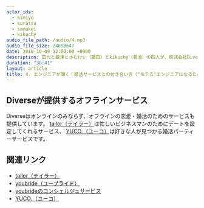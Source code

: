 ```yaml
---
actor_ids:
  - kimiyo
  - kuratsu
  - samukei
  - kikuchy
audio_file_path: /audio/4.mp3
audio_file_size: 24658647
date: 2018-10-09 12:00:00 +0900
description: 田代と蔵津とさむけい（藤田）とkikuchy（菊池）の四人が、株式会社Diverse（ダイバース）のtailor、youbrideコンシェルジュ、YUCO.というサービスと、エンジニアの婚活の悩みについて話しました。
duration: "38:41"
layout: article
title: 4. エンジニアが聞く！婚活サービスとの付き合い方（"モテる"エンジニアになるためのアドバイス）
---
```



## Diverseが提供するオフラインサービス

Diverseはオンラインのみならず、オフラインの恋愛・婚活のためのサービスも提供しています。
[tailor（テイラー）](https://tailor.style/)は忙しいビジネスマンのためにデートを設定してくれるサービス、
[YUCO.（ユーコ）](https://party.youbride.jp/)は好きな人が見つかる婚活パーティーサービスです。



## 関連リンク

- [tailor（テイラー）](https://tailor.style/)
- [youbride（ユーブライド）](https://youbride.jp/)
- [youbrideのコンシェルジュサービス](https://youbride.jp/guide/premium_option/)
- [YUCO.（ユーコ）](https://party.youbride.jp/)
